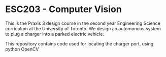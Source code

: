 ESC203 - Computer Vision
========================
This is the Praxis 3 design course in the second year Engineering Science curriculum at the University of Toronto. We design an automonous system to plug a charger into a parked electric vehicle.

This repository contains code used for locating the charger port, using python OpenCV

  